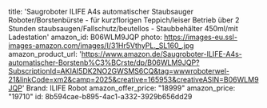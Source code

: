 title: 'Saugroboter ILIFE A4s automatischer Staubsauger Roboter/Borstenbürste - für kurzflorigen Teppich/leiser Betrieb über 2 Stunden staubsaugen/Fallschutz/beutellos - Staubbehälter 450ml/mit Ladestation'
amazon_id: B06WLM9JQP
photo: https://images-eu.ssl-images-amazon.com/images/I/31Hr5VthyPL._SL160_.jpg
amazon_product_url: 'https://www.amazon.de/Saugroboter-ILIFE-A4s-automatischer-Borstenb%C3%BCrste/dp/B06WLM9JQP?SubscriptionId=AKIAI5DK2NO2GWSMS6CQ&tag=wwwroboterwel-21&linkCode=xm2&camp=2025&creative=165953&creativeASIN=B06WLM9JQP'
Brand: ILIFE Robot
amazon_offer_price: "18999"
amazon_price: "19710"
id: 8b594cae-b895-4ac1-a332-3929b656dd29
